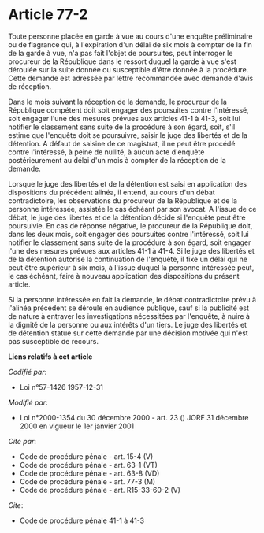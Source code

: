 # Article 77-2

Toute personne placée en garde à vue au cours d'une enquête préliminaire ou de flagrance qui, à l'expiration d'un délai de
six mois à compter de la fin de la garde à vue, n'a pas fait l'objet de poursuites, peut interroger le procureur de la
République dans le ressort duquel la garde à vue s'est déroulée sur la suite donnée ou susceptible d'être donnée à la
procédure. Cette demande est adressée par lettre recommandée avec demande d'avis de réception.

Dans le mois suivant la réception de la demande, le procureur de la République compétent doit soit engager des poursuites
contre l'intéressé, soit engager l'une des mesures prévues aux articles 41-1 à 41-3, soit lui notifier le classement sans
suite de la procédure à son égard, soit, s'il estime que l'enquête doit se poursuivre, saisir le juge des libertés et de la
détention. A défaut de saisine de ce magistrat, il ne peut être procédé contre l'intéressé, à peine de nullité, à aucun acte
d'enquête postérieurement au délai d'un mois à compter de la réception de la demande.

Lorsque le juge des libertés et de la détention est saisi en application des dispositions du précédent alinéa, il entend, au
cours d'un débat contradictoire, les observations du procureur de la République et de la personne intéressée, assistée le cas
échéant par son avocat. A l'issue de ce débat, le juge des libertés et de la détention décide si l'enquête peut être
poursuivie. En cas de réponse négative, le procureur de la République doit, dans les deux mois, soit engager des poursuites
contre l'intéressé, soit lui notifier le classement sans suite de la procédure à son égard, soit engager l'une des mesures
prévues aux articles 41-1 à 41-4. Si le juge des libertés et de la détention autorise la continuation de l'enquête, il fixe
un délai qui ne peut être supérieur à six mois, à l'issue duquel la personne intéressée peut, le cas échéant, faire à nouveau
application des dispositions du présent article.

Si la personne intéressée en fait la demande, le débat contradictoire prévu à l'alinéa précédent se déroule en audience
publique, sauf si la publicité est de nature à entraver les investigations nécessitées par l'enquête, à nuire à la dignité de
la personne ou aux intérêts d'un tiers. Le juge des libertés et de détention statue sur cette demande par une décision
motivée qui n'est pas susceptible de recours.

**Liens relatifs à cet article**

_Codifié par_:

  - Loi n°57-1426 1957-12-31

_Modifié par_:

  - Loi n°2000-1354 du 30 décembre 2000 - art. 23 () JORF 31 décembre 2000 en vigueur le 1er janvier 2001

_Cité par_:

  - Code de procédure pénale - art. 15-4 (V)
  - Code de procédure pénale - art. 63-1 (VT)
  - Code de procédure pénale - art. 63-8 (VD)
  - Code de procédure pénale - art. 77-3 (M)
  - Code de procédure pénale - art. R15-33-60-2 (V)

_Cite_:

  - Code de procédure pénale 41-1 à 41-3
